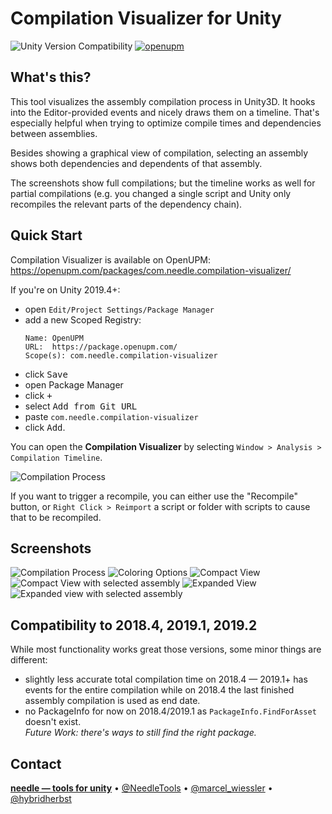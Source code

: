 # Compilation Visualizer for Unity

![Unity Version Compatibility](https://img.shields.io/badge/Unity-2018.4%20%E2%80%94%202020.2-brightgreen) [![openupm](https://img.shields.io/npm/v/com.needle.compilation-visualizer?label=openupm&registry_uri=https://package.openupm.com)](https://openupm.com/packages/com.needle.compilation-visualizer/)

## What's this?
This tool visualizes the assembly compilation process in Unity3D. It hooks into the Editor-provided events and nicely draws them on a timeline. That's especially helpful when trying to optimize compile times and dependencies between assemblies.  

Besides showing a graphical view of compilation, selecting an assembly shows both dependencies and dependents of that assembly.  

The screenshots show full compilations; but the timeline works as well for partial compilations (e.g. you changed a single script and Unity only recompiles the relevant parts of the dependency chain).

## Quick Start

Compilation Visualizer is available on OpenUPM: https://openupm.com/packages/com.needle.compilation-visualizer/  

If you're on Unity 2019.4+:
- open `Edit/Project Settings/Package Manager`
- add a new Scoped Registry:
  ```
  Name: OpenUPM
  URL:  https://package.openupm.com/
  Scope(s): com.needle.compilation-visualizer
  ```
- click <kbd>Save</kbd>
- open Package Manager
- click <kbd>+</kbd>
- select <kbd>Add from Git URL</kbd>
- paste `com.needle.compilation-visualizer`
- click <kbd>Add</kbd>.

You can open the **Compilation Visualizer** by selecting `Window > Analysis > Compilation Timeline`.

![Compilation Process](https://github.com/needle-tools/compilation-visualizer/wiki/images/compact-view-recompile.gif)

If you want to trigger a recompile, you can either use the "Recompile" button, or `Right Click > Reimport` a script or folder with scripts to cause that to be recompiled.  

## Screenshots
![Compilation Process](https://github.com/needle-tools/compilation-visualizer/wiki/images/expanded-view-recompile.gif)
![Coloring Options](https://github.com/needle-tools/compilation-visualizer/wiki/images/coloring-options.gif)
![Compact View](https://github.com/needle-tools/compilation-visualizer/wiki/images/compact-view.png)
![Compact View with selected assembly](https://github.com/needle-tools/compilation-visualizer/wiki/images/compact-view-selection.png)
![Expanded View](https://github.com/needle-tools/compilation-visualizer/wiki/images/expanded-view.png)
![Expanded view with selected assembly](https://github.com/needle-tools/compilation-visualizer/wiki/images/expanded-view-selection.png)

## Compatibility to 2018.4, 2019.1, 2019.2
While most functionality works great those versions, some minor things are different:
- slightly less accurate total compilation time on 2018.4 — 2019.1+ has events for the entire compilation while on 2018.4 the last finished assembly compilation is used as end date.
- no PackageInfo for now on 2018.4/2019.1 as `PackageInfo.FindForAsset` doesn't exist.  
_Future Work: there's ways to still find the right package._

## Contact
<b>[needle — tools for unity](https://needle.tools)</b> • 
[@NeedleTools](https://twitter.com/NeedleTools) • 
[@marcel_wiessler](https://twitter.com/marcel_wiessler) • 
[@hybridherbst](https://twitter.com/hybdridherbst)
